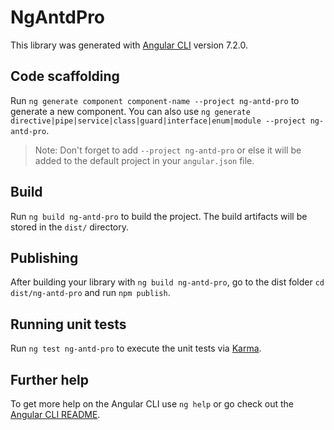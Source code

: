 # NgAntdPro

This library was generated with [Angular CLI](https://github.com/angular/angular-cli) version 7.2.0.

## Code scaffolding

Run `ng generate component component-name --project ng-antd-pro` to generate a new component. You can also use `ng generate directive|pipe|service|class|guard|interface|enum|module --project ng-antd-pro`.

> Note: Don't forget to add `--project ng-antd-pro` or else it will be added to the default project in your `angular.json` file.

## Build

Run `ng build ng-antd-pro` to build the project. The build artifacts will be stored in the `dist/` directory.

## Publishing

After building your library with `ng build ng-antd-pro`, go to the dist folder `cd dist/ng-antd-pro` and run `npm publish`.

## Running unit tests

Run `ng test ng-antd-pro` to execute the unit tests via [Karma](https://karma-runner.github.io).

## Further help

To get more help on the Angular CLI use `ng help` or go check out the [Angular CLI README](https://github.com/angular/angular-cli/blob/master/README.md).
